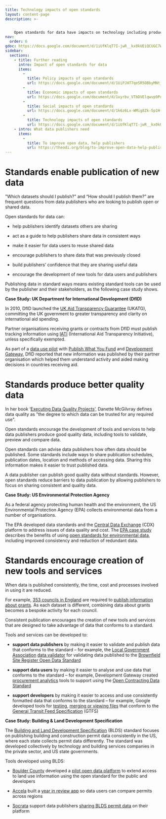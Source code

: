 ```yaml
---
title: Technology impacts of open standards
layout: content-page
description: >- 


    Open standards for data have impacts on technology including producing better quality data and encouraging the development of new tools and services.
nav:
  order: 6
gdoc: https://docs.google.com/document/d/1iUfKlqT7I-jwR__kx0kUEiQCUGC7WmReFY5uKEXO-VQ/edit?usp=sharing
sidebar:
  sections:
    - title: Further reading
      intro: Impact of open standards for data
      items:
        -          
          title: Policy impacts of open standards
          url: https://docs.google.com/document/d/1UiPJHT7qeSR5OBbyMNtjGx9IzHVpO7j96P3kTxPDRaU/edit?usp=sharing
        -          
          title: Economic impacts of open standards
          url: https://docs.google.com/document/d/1xyrbv_VTbDVElqwvp9Pov4iYT9ftUKXHzd9ifvW5yqE/edit?usp=sharing
        -          
          title: Social impacts of open standards
          url: https://docs.google.com/document/d/1k6z6Lx-WMig8Zk-5p1H-ciDdFE-VRIzoKq-BFOGcb_A/edit?usp=sharing
        -          
          title: Technology impacts of open standards
          url: https://docs.google.com/document/d/1iUfKlqT7I-jwR__kx0kUEiQCUGC7WmReFY5uKEXO-VQ/edit?usp=sharing
    - intro: What data publishers need
      items:
        -          
          title: To improve open data, help publishers
          url: https://theodi.org/blog/to-improve-open-data-help-publishers    
---
```


# Standards enable publication of new data

"Which datasets should I publish?" and “How should I publish them?” are frequent questions from data publishers who are looking to publish open or shared data.

Open standards for data can:

* help publishers identify datasets others are sharing

* act as a guide to help publishers share data in consistent ways

* make it easier for data users to reuse shared data

* encourage publishers to share data that was previously closed

* build publishers’ confidence that they are sharing useful data

* encourage the development of new tools for data users and publishers

Publishing data in standard ways means existing standard tools can be used by the publisher and their stakeholders, as the following case study shows. 

**Case Study: UK Department for International Development (DfID)**

In 2010, DfID launched the [UK Aid Transparency Guarantee](https://www.gov.uk/government/publications/2010-to-2015-government-policy-overseas-aid-transparency/2010-to-2015-government-policy-overseas-aid-transparency) (UKATG), committing the UK government to greater transparency and clarity on international aid spending. 

Partner organisations receiving grants or contracts from DfID must publish tracking information using [IATI](https://www.aidtransparency.net/) (International Aid Transparency Initiative), unless specifically exempted. 

As part of a [data use pilot](http://www.developmentgateway.org/blog/iati-data-future-success-progress-and-challenges) with [Publish What You Fund](http://www.publishwhatyoufund.org/) and [Development Gateway](http://www.developmentgateway.org/), DfID reported that new information was published by their partner organisation which helped them understand activity and aided making decisions in countries receiving aid. 

# Standards produce better quality data

In her book ‘[Executing Data Quality Projects](http://www.gfalls.com/ten-steps-data-quality-book)’, Danette McGilvray defines data quality as "the degree to which data can be trusted for any required use". 

Open standards encourage the development of tools and services to help data publishers produce good quality data, including tools to validate, preview and compare data. 

Open standards can advise data publishers how often data should be published. Some standards include ways to share publication schedules, publication dates, location and methods of accessing data. Sharing this information makes it easier to trust published data.

A data publisher can publish good quality data without standards. However, open standards reduce barriers to data publication by allowing publishers to focus on sharing consistent and quality data.

**Case Study: US Environmental Protection Agency** 

As a federal agency protecting human health and the environment, the US Environmental Protection Agency (EPA) collects environmental data from a number of organisations. 

The EPA developed data standards and the [Central Data Exchange](http://www.epa.gov/cdx) (CDX) platform to address issues of data quality and cost. The [EPA case study](https://project-open-data.cio.gov/epa-case-study/) describes the benefits of using [open standards for environmental data](https://www.epa.gov/data-standards), including improved consistency and reduction of redundant data. 

# Standards encourage creation of new tools and services

When data is published consistently, the time, cost and processes involved in using it are reduced.

 

For example, [353 councils in England](https://www.gov.uk/government/uploads/system/uploads/attachment_data/file/491463/List_of_councils_in_England.pdf) are required to [publish information about grants](https://www.gov.uk/government/publications/local-government-transparency-code-2015). As each dataset is different, combining data about grants becomes a bespoke activity for each council.

Consistent publication encourages the creation of new tools and services that are designed to take advantage of data that conforms to a standard.

Tools and services can be developed to:

* **support data publishers** by making it easier to validate and publish data that conforms to the standard – for example, the [Local Government Association](http://www.local.gov.uk/) [data validator](http://validator.opendata.esd.org.uk/brownfieldlandregister2017) for validating data published to the [Brownfield Site Register Open Data Standard](https://www.gov.uk/government/publications/brownfield-land-registers-data-standard)

* **support data users** by making it easier to analyse and use data that conforms to the standard – for example, Development Gateway created [procurement analytics](http://www.developmentgateway.org/expertise/contracting) tools to support using the [Open Contracting Data Standard](http://standard.open-contracting.org/) 

* **support developers** by making it easier to access and use consistently formatted data that conforms to the standard – for example, Google developed tools for [testing](https://github.com/google/transitfeed/wiki/ScheduleViewer), [merging or viewing files](https://github.com/google/transitfeed/wiki) that conform to the [General Transit Feed Specification](https://developers.google.com/transit/gtfs/) (GTFS) 

**Case Study: Building & Land Development Specification**

The [Building and Land Development Specification](http://permitdata.org/) (BLDS) standard focuses on publishing building and construction permit data consistently in the US, where each state collects permit data differently. The standard was developed collectively by technology and building services companies in the private sector, and US state governments. 

Tools developed using BLDS:

* [Boulder County](https://www.bouldercounty.org/) developed a [pilot open data platform](https://content.govdelivery.com/accounts/COBOULDER/bulletins/13f0802) to extend access to land use information using the open standard for the public and developers

* [Accela](https://www.accela.com/) built a [year in review app](https://devblog.accela.com/2015/12/23/2015-the-year-in-building-permits/#more-452) so data users can compare permits across regions 

* [Socrata](https://socrata.com/) support data publishers [sharing BLDS permit data](https://permits.partner.socrata.com/) on their platform

